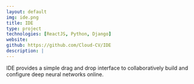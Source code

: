 ```yaml
---
layout: default
img: ide.png
title: IDE
type: project
technologies: [ReactJS, Python, Django]
website:
github: https://github.com/Cloud-CV/IDE
description: |
---
```

IDE provides a simple drag and drop interface to collaboratively build and configure deep neural networks online.
